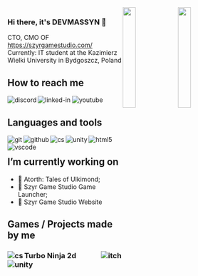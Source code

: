 <img align="right" src="https://i.imgur.com/Kq0iK6j.png" width=24% height=24% />
<img align="right" src="https://c.tenor.com/LMWOS_HKVa8AAAAC/szyr-game-studio-sgs.gif" width=24% height=24% href="https://szyrgamestudio.com" />

### Hi there, it's DEVMASSYN 👋

CTO, CMO OF https://szyrgamestudio.com/
<br>Currently: IT student at the Kazimierz Wielki University in Bydgoszcz, Poland
## How to reach me

[<img align="left" alt="discord" src="https://img.shields.io/badge/Discord-7289DA?style=for-the-badge&logo=discord&logoColor=white" />](https://discord.gg/WTmPaaS)[<img align="left" alt="linked-in" src="https://img.shields.io/badge/linkedin-%230077B5.svg?&style=for-the-badge&logo=linkedin&logoColor=white" />](https://www.linkedin.com/in/mateusz-afelt-662799221/)[<img align="left" alt="youtube" src="https://img.shields.io/badge/YouTube-FF0000?style=for-the-badge&logo=youtube&logoColor=white" />](https://www.youtube.com/c/devmassyn)<br>

## Languages and tools
<img align="left" alt="git" src="https://img.shields.io/badge/Git-F05032?style=for-the-badge&logo=git&logoColor=white" />
<img align="left" alt="github" src="https://img.shields.io/badge/GitHub-100000?style=for-the-badge&logo=github&logoColor=white" />
<img align="left" alt="cs" src="https://img.shields.io/badge/C%23-239120?style=for-the-badge&logo=c-sharp&logoColor=white" />
<img align="left" alt="unity" src="https://img.shields.io/badge/Unity-100000?style=for-the-badge&logo=unity&logoColor=white" />
<img align="left" alt="html5" src="https://img.shields.io/badge/html5-%23E34F26.svg?style=for-the-badge&logo=html5&logoColor=white" />
<img align="left" alt="vscode" src="https://img.shields.io/badge/Visual%20Studio%20Code-0078d7.svg?style=for-the-badge&logo=visual-studio-code&logoColor=white" />

<br>

## I’m currently working on
- 🔭 Atorth: Tales of Ulkimond; 
- 🔭 Szyr Game Studio Game Launcher; 
- 🔭 Szyr Game Studio Website

## Games / Projects made by me
### Turbo Ninja 2d [<img align="right" alt="itch" src="https://img.shields.io/badge/Itch.io-FA5C5C?style=for-the-badge&logo=itch.io&logoColor=white" />](https://devmassyn.itch.io/turbo-ninja-2d)<img align="left" alt="cs" src="https://img.shields.io/badge/C%23-239120?style=for-the-badge&logo=c-sharp&logoColor=white" /><img align="left" alt="unity" src="https://img.shields.io/badge/Unity-100000?style=for-the-badge&logo=unity&logoColor=white" />

<!--
**DEVMASSYN/DEVMASSYN** is a ✨ _special_ ✨ repository because its `README.md` (this file) appears on your GitHub profile.

Here are some ideas to get you started:

- 🔭 I’m currently working on ...
- 🌱 I’m currently learning ...
- 👯 I’m looking to collaborate on ...
- 🤔 I’m looking for help with ...
- 💬 Ask me about ...
- 📫 How to reach me: ...
- 😄 Pronouns: ...
- ⚡ Fun fact: ...
-->
